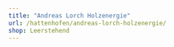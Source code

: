 ```yaml
---
title: "Andreas Lorch Holzenergie"
url: /hattenhofen/andreas-lorch-holzenergie/
shop: Leerstehend
---
```

